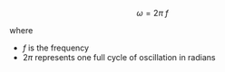 
$$ω = 2π~f$$

where 
- $f$ is the frequency
- $2π$ represents one full cycle of oscillation in radians